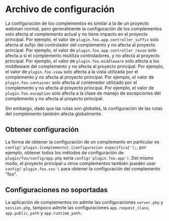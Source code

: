 # Archivo de configuración

La configuración de los complementos es similar a la de un proyecto webman normal, pero generalmente la configuración de los complementos solo afecta al complemento actual y no tiene impacto en el proyecto principal.
Por ejemplo, el valor de `plugin.foo.app.controller_suffix` solo afecta al sufijo del controlador del complemento y no afecta al proyecto principal.
Por ejemplo, el valor de `plugin.foo.app.controller_reuse` solo afecta a si el complemento reutiliza controladores, y no afecta al proyecto principal.
Por ejemplo, el valor de `plugin.foo.middleware` solo afecta a los middleware del complemento y no afecta al proyecto principal.
Por ejemplo, el valor de `plugin.foo.view` solo afecta a la vista utilizada por el complemento y no afecta al proyecto principal.
Por ejemplo, el valor de `plugin.foo.container` solo afecta al contenedor utilizado por el complemento y no afecta al proyecto principal.
Por ejemplo, el valor de `plugin.foo.exception` solo afecta a la clase de manejo de excepciones del complemento y no afecta al proyecto principal.

Sin embargo, dado que las rutas son globales, la configuración de las rutas del complemento también afecta globalmente.

## Obtener configuración
La forma de obtener la configuración de un complemento en particular es `config('plugin.{complemento}.{configuración específica}');`, por ejemplo, obtener todos los métodos de configuración de `plugin/foo/config/app.php` sería `config('plugin.foo.app')`.
Del mismo modo, el proyecto principal u otros complementos también pueden usar `config('plugin.foo.xxx')` para obtener la configuración del complemento "foo".

## Configuraciones no soportadas
La aplicación de complementos no admite las configuraciones `server.php` y `session.php`, tampoco admite las configuraciones `app.request_class`, `app.public_path` y `app.runtime_path`.
